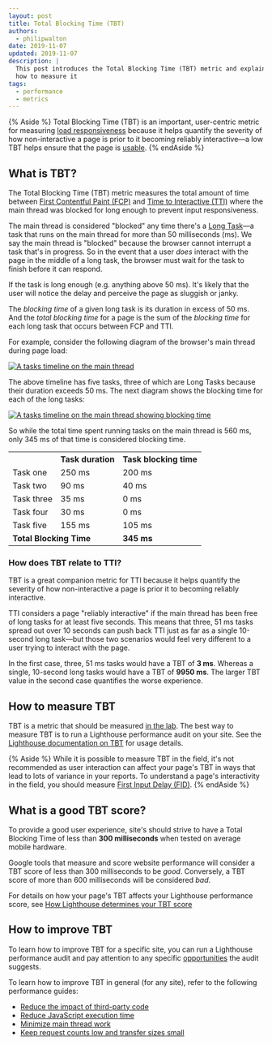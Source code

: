 ```yaml
---
layout: post
title: Total Blocking Time (TBT)
authors:
  - philipwalton
date: 2019-11-07
updated: 2019-11-07
description: |
  This post introduces the Total Blocking Time (TBT) metric and explains
  how to measure it
tags:
  - performance
  - metrics
---
```


{% Aside %}
  Total Blocking Time (TBT) is an important, user-centric metric for measuring
  [load responsiveness](/user-centric-performance-metrics/#types-of-metrics)
  because it helps quantify the severity of how non-interactive a page is prior
  to it becoming reliably interactive&mdash;a low TBT helps ensure that the page
  is [usable](/user-centric-performance-metrics/#questions).
{% endAside %}

## What is TBT?

The Total Blocking Time (TBT) metric measures the total amount of time between
[First Contentful Paint (FCP)](/fcp/) and [Time to Interactive (TTI)](/tti/)
where the main thread was blocked for long enough to prevent input
responsiveness.

The main thread is considered "blocked" any time there's a [Long
Task](/custom-metrics/#long-tasks-api)&mdash;a task that runs on the main
thread for more than 50 milliseconds (ms). We say the main thread is "blocked"
because the browser cannot interrupt a task that's in progress. So in the event
that a user _does_ interact with the page in the middle of a long task, the
browser must wait for the task to finish before it can respond.

If the task is long enough (e.g. anything above 50 ms). It's likely that the
user will notice the delay and perceive the page as sluggish or janky.

The _blocking time_ of a given long task is its duration in excess of 50 ms. And
the _total blocking time_ for a page is the sum of the _blocking time_ for each
long task that occurs between FCP and TTI.

For example, consider the following diagram of the browser's main thread during
page load:

[![A tasks timeline on the main thread](tbt-all-tasks.svg)](tbt-all-tasks.svg)

The above timeline has five tasks, three of which are Long Tasks because their
duration exceeds 50 ms. The next diagram shows the blocking time for each of the
long tasks:

[![A tasks timeline on the main thread showing blocking
time](tbt-blocking-time.svg)](tbt-blocking-time.svg)

So while the total time spent running tasks on the main thread is 560 ms, only
345 ms of that time is considered blocking time.

<table>
  <tr>
    <th></th>
    <th>Task duration</th>
    <th>Task blocking time</th>
  </tr>
  <tr>
    <td>Task one</td>
    <td>250 ms</td>
    <td>200 ms</td>
  </tr>
  <tr>
    <td>Task two</td>
    <td>90 ms</td>
    <td>40 ms</td>
  </tr>
  <tr>
    <td>Task three</td>
    <td>35 ms</td>
    <td>0 ms</td>
  </tr>
  <tr>
    <td>Task four</td>
    <td>30 ms</td>
    <td>0 ms</td>
  </tr>
  <tr>
    <td>Task five</td>
    <td>155 ms</td>
    <td>105 ms</td>
  </tr>
  <tr>
    <td colspan="2" ><strong>Total Blocking Time</strong></td>
    <td><strong>345 ms</strong></td>
  </tr>
</table>

### How does TBT relate to TTI?

TBT is a great companion metric for TTI because it helps quantify the severity
of how non-interactive a page is prior it to becoming reliably interactive.

TTI considers a page "reliably interactive" if the main thread has been free of
long tasks for at least five seconds. This means that three, 51 ms tasks spread
out over 10 seconds can push back TTI just as far as a single 10-second long
task&mdash;but those two scenarios would feel very different to a user trying to
interact with the page.

In the first case, three, 51 ms tasks would have a TBT of **3 ms**. Whereas a
single, 10-second long tasks would have a TBT of **9950 ms**. The larger TBT
value in the second case quantifies the worse experience.

## How to measure TBT

TBT is a metric that should be measured [in the
lab](/user-centric-performance-metrics/#in-the-lab). The best way to measure TBT is to run a
Lighthouse performance audit on your site. See the [Lighthouse documentation on
TBT](/lighthouse-total-blocking-time) for usage details.

{% Aside %}
  While it is possible to measure TBT in the field, it's not recommended as user
  interaction can affect your page's TBT in ways that lead to lots of variance
  in your reports. To understand a page's interactivity in the field, you should
  measure [First Input Delay (FID)](/fid/).
{% endAside %}

## What is a good TBT score?

To provide a good user experience, site's should strive to have a Total Blocking
Time of less than **300 milliseconds** when tested on average mobile hardware.

Google tools that measure and score website performance will consider a TBT
score of less than 300 milliseconds to be _good_. Conversely, a TBT score of
more than 600 milliseconds will be considered _bad_.

For details on how your page's TBT affects your Lighthouse performance score,
see [How Lighthouse determines your TBT
score](/lighthouse-total-blocking-time/#how-lighthouse-determines-your-tbt-score)

## How to improve TBT

To learn how to improve TBT for a specific site, you can run a Lighthouse
performance audit and pay attention to any specific
[opportunities](/lighthouse-performance/#opportunities) the audit suggests.

To learn how to improve TBT in general (for any site), refer to the following
performance guides:

- [Reduce the impact of third-party code](/third-party-summary/)
- [Reduce JavaScript execution time](/bootup-time/)
- [Minimize main thread work](/mainthread-work-breakdown/)
- [Keep request counts low and transfer sizes small](/resource-summary/)
